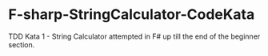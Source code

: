 # F-sharp-StringCalculator-CodeKata
TDD Kata 1 - String Calculator attempted in F# up till the end of the beginner section.
